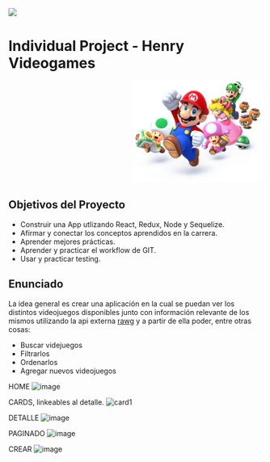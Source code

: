 <p align='left'>
    <img src='https://static.wixstatic.com/media/85087f_0d84cbeaeb824fca8f7ff18d7c9eaafd~mv2.png/v1/fill/w_160,h_30,al_c,q_85,usm_0.66_1.00_0.01/Logo_completo_Color_1PNG.webp' </img>
</p>

# Individual Project - Henry Videogames

<p align="right">
  <img height="200" src="./videogame.png" />
</p>

## Objetivos del Proyecto

- Construir una App utlizando React, Redux, Node y Sequelize.
- Afirmar y conectar los conceptos aprendidos en la carrera.
- Aprender mejores prácticas.
- Aprender y practicar el workflow de GIT.
- Usar y practicar testing.


## Enunciado

La idea general es crear una aplicación en la cual se puedan ver los distintos videojuegos disponibles junto con información relevante de los mismos utilizando la api externa [rawg](https://rawg.io/apidocs) y a partir de ella poder, entre otras cosas:

  - Buscar videjuegos
  - Filtrarlos 
  - Ordenarlos
  - Agregar nuevos videojuegos

HOME 
![image](https://user-images.githubusercontent.com/71469341/133300777-307518c8-fcbf-4668-9e63-da1440ed5ef5.png)

CARDS, linkeables al detalle.
![card1](https://user-images.githubusercontent.com/71469341/133301454-dfbe54f1-758d-42fd-be4e-63e67918e250.png)

DETALLE
![image](https://user-images.githubusercontent.com/71469341/133302383-8a8a47b1-71ea-4ee7-9abd-c908c922501a.png)

PAGINADO
![image](https://user-images.githubusercontent.com/71469341/133302112-642c080b-8058-4822-a669-25412a70cd82.png)

CREAR
![image](https://user-images.githubusercontent.com/71469341/133302892-f93af5a1-fa58-4e45-8ab4-e6578fb08ec5.png)
